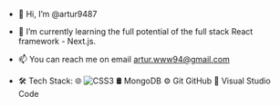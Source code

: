 - 👋 Hi, I’m @artur9487

- 🌱 I’m currently learning the full potential of the full stack React framework - Next.js.

- 📫 You can reach me on email artur.www94@gmail.com

- 🛠  Tech Stack:
🌐   ![CSS3](https://img.shields.io/badge/css3-%231572B6.svg?style=for-the-badge&logo=css3&logoColor=white)
🛢   MongoDB
⚙️   Git GitHub
🔧   Visual Studio Code

<!---
artur9487/artur9487 is a ✨ special ✨ repository because its `README.md` (this file) appears on your GitHub profile.
You can click the Preview link to take a look at your changes.
--->

